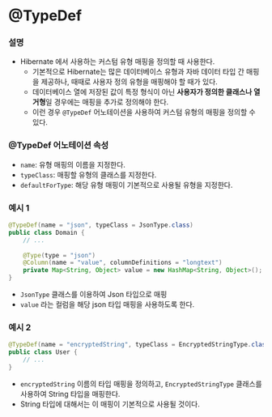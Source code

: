 # @TypeDef
### 설명
* Hibernate 에서 사용하는 커스텀 유형 매핑을 정의할 때 사용한다.
  * 기본적으로 Hibernate는 많은 데이터베이스 유형과 자바 데이터 타입 간 매핑을 제공하나, 때때로 사용자 정의 유형을 매핑해야 할 때가 있다.
  * 데이터베이스 열에 저장된 값이 특정 형식이 아닌 **사용자가 정의한 클래스나 열거형**일 경우에는 매핑을 추가로 정의해야 한다.
  * 이런 경우 `@TypeDef` 어노테이션을 사용하여 커스텀 유형의 매핑을 정의할 수 있다.
### @TypeDef 어노테이션 속성
* `name`: 유형 매핑의 이름을 지정한다.
* `typeClass`: 매핑할 유형의 클래스를 지정한다.
* `defaultForType`: 해당 유형 매핑이 기본적으로 사용될 유형을 지정한다.
### 예시 1
```java
@TypeDef(name = "json", typeClass = JsonType.class)
public class Domain {
    // ...
    
    @Type(type = "json")
    @Column(name = "value", columnDefinitions = "longtext")
    private Map<String, Object> value = new HashMap<String, Object>();
}
```
* `JsonType` 클래스를 이용하여 Json 타입으로 매핑
* `value` 라는 컬럼을 해당 json 타입 매핑을 사용하도록 한다.
### 예시 2
```java
@TypeDef(name = "encryptedString", typeClass = EncryptedStringType.class, defaultForType = String.class)
public class User {
    // ...
}
```
* `encryptedString` 이름의 타입 매핑을 정의하고, `EncryptedStringType` 클래스를 사용하여 String 타입을 매핑한다.
* String 타입에 대해서는 이 매핑이 기본적으로 사용될 것이다.
